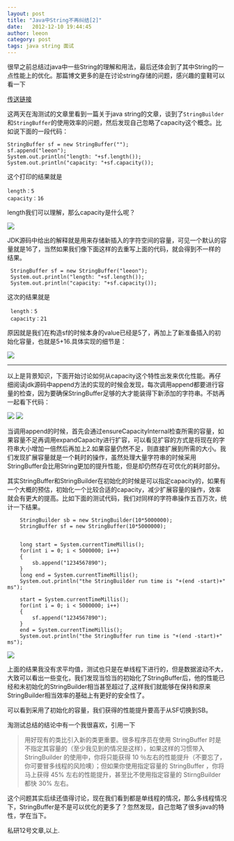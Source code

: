 ```yaml
---
layout: post
title: "Java中String不再纠结[2]"
date:   2012-12-10 19:44:45
author: leeon
category: post
tags: java string 面试
---
```


很早之前总结过java中一些String的理解和用法，最后还体会到了其中String的一点性能上的优化。那篇博文更多的是在讨论string存储的问题，感兴趣的童鞋可以看一下 
<!-- break -->
[传送链接](http://octsky.com/post/4)

这两天在淘测试的文章里看到一篇关于java string的文章，谈到了`StringBuilder`和`StringBuffer`的使用效率的问题，然后发现自己忽略了capacity这个概念。比如说下面的一段代码：

    StringBuffer sf = new StringBuffer("");
    sf.append("leeon");
    System.out.println("length: "+sf.length());
    System.out.println("capacity: "+sf.capacity());

这个打印的结果就是

    length：5
    capacity：16

length我们可以理解，那么capacity是什么呢？
 
![](http://pic002.cnblogs.com/images/2012/321923/2012121011371041.jpg)

 JDK源码中给出的解释就是用来存储新插入的字符空间的容量，可见一个默认的容量就是16了，当然如果我们像下面这样的去重写上面的代码，就会得到不一样的结果。
 
     StringBuffer sf = new StringBuffer("leeon");
     System.out.println("length: "+sf.length());
     System.out.println("capacity: "+sf.capacity());

 这次的结果就是     
 
     length：5
     capacity：21

原因就是我们在构造sf的时候本身的value已经是5了，再加上了新准备插入的初始化容量，也就是5+16.具体实现的细节是：

![](http://pic002.cnblogs.com/images/2012/321923/2012121011421959.jpg)

---------

以上是背景知识，下面开始讨论如何从capacity这个特性出发来优化性能。再仔细阅读jdk源码中append方法的实现的时候会发现，每次调用append都要进行容量的检查，因为要确保StringBuffer足够的大才能装得下新添加的字符串。不妨再一起看下代码：

![](http://pic002.cnblogs.com/images/2012/321923/2012121011483593.jpg)
![](http://pic002.cnblogs.com/images/2012/321923/2012121011484721.jpg)

当调用append的时候，首先会通过ensureCapacityInternal检查所需的容量，如果容量不足再调用expandCapacity进行扩容，可以看见扩容的方式是将现在的字符串大小增加一倍然后再加上2.如果容量仍然不足，则直接扩展到所需的大小。我们发现扩展容量就是一个耗时的操作，虽然处理大量字符串的时候采用StringBuffer会比用String更加的提升性能，但是却仍然存在可优化的耗时部分。

  其实StringBuffer和StringBuilder在初始化的时候是可以指定capacity的，如果有一个大概的预估，初始化一个比较合适的capacity，减少扩展容量的操作，效率就会有更大的提高。比如下面的测试代码，我们对同样的字符串操作五百万次，统计一下结果。
  
  
        StringBuilder sb = new StringBuilder(10*5000000);
        StringBuffer sf = new StringBuffer(10*5000000);
        
        
        long start = System.currentTimeMillis();  
        for(int i = 0; i < 5000000; i++)
        {
            sb.append("1234567890");
        }
        long end = System.currentTimeMillis();
        System.out.println("the StringBuilder run time is "+(end -start)+" ms");
        
        start = System.currentTimeMillis();  
        for(int i = 0; i < 5000000; i++)
        {
            sf.append("1234567890");
        }
        end = System.currentTimeMillis();
        System.out.println("the StringBuffer run time is "+(end -start)+" ms");
        
![](http://pic002.cnblogs.com/images/2012/321923/2012121012075390.jpg)

上面的结果我没有求平均值，测试也只是在单线程下进行的，但是数据波动不大，大致可以看出一些变化，我们发现当恰当的初始化了StringBuffer后，他的性能已经和未初始化的StringBuilder相当甚至超过了,这样我们就能够在保持和原来StringBuilder相当效率的基础上有更好的安全性了。

  可以看到采用了初始化的容量，我们获得的性能提升要高于从SF切换到SB。

  淘测试总结的结论中有一个我很喜欢，引用一下

> 用好现有的类比引入新的类更重要。很多程序员在使用 StringBuffer 时是不指定其容量的（至少我见到的情况是这样），如果这样的习惯带入 StringBuilder 的使用中，你将只能获得 10 ％左右的性能提升（不要忘了，你可要冒多线程的风险噢）；但如果你使用指定容量的 StringBuffer ，你将马上获得 45% 左右的性能提升，甚至比不使用指定容量的 StirngBuilder 都快 30% 左右。

这个问题其实后续还值得讨论，现在我们看到都是单线程的情况，那么多线程情况下，StringBuffer是不是可以优化的更多了？忽然发现，自己忽略了很多java的特性，学在当下。


  私研12号文章,以上.